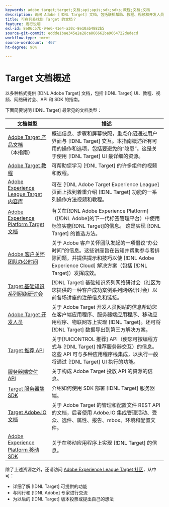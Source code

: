 ```yaml
---
keywords: adobe target;target;文档;api;apis;sdk;sdks;教程;文档;文档
description: 访问 Adobe [!DNL Target] 文档，包括联机帮助、教程、视频和开发人员文档（SDK、API 和 JavaScript 库）。
title: 可在何处找到 Target 的文档？
feature: 发行说明
exl-id: 8e06c57b-94e6-41e4-a30c-8e10ab4882b5
source-git-commit: eddde1bae345e2e28ca866662ba9664722dedecd
workflow-type: tm+mt
source-wordcount: '467'
ht-degree: 96%

---
```


# Target 文档概述

以多种格式提供 [!DNL Adobe Target] 文档，包括 [!DNL Target] UI、教程、视频、网络研讨会、API 和 SDK 的指南。

下面简要说明 [!DNL Target] 最常见的文档类型：

| 文档类型 | 描述 |
| --- | --- |
| [Adobe Target 产品文档](/help/target-home.md)<br>（本指南） | 概述信息、步骤和屏幕快照，重点介绍通过用户界面与 [!DNL Target] 交互。本指南概述所有可用的操作和选项，包括要避免的“隐患”。这是关于使用 [!DNL Target] UI 最详细的资源。 |
| [Adobe Target 教程](https://experienceleague.adobe.com/docs/target-learn/tutorials/overview.html?lang=zh-Hans) | 可帮助您学习 [!DNL Target] 的许多组件的视频和教程。 |
| [Adobe Experience League Target 内容库](https://guided.adobe.com/#recommended/solutions/target) | 可在 [!DNL Adobe Target Experience League] 页面上找到着重介绍 [!DNL Target] 功能的一系列操作方法视频和教程。 |
| [Adobe Experience Platform Target 文档](/help/c-implementing-target/c-implementing-target-for-client-side-web/how-to-deployatjs/cmp-implementing-target-using-adobe-launch.md) | 有关在[!DNL Adobe Experience Platform]（[!DNL Adobe]的下一代标签管理平台）中使用标签实施[!DNL Target]的信息。 这是实现 [!DNL Target] 的首选方法。 |
| [Adobe 客户关怀团队办公时间](/help/cmp-resources-and-contact-information.md#concept_58EA30379D3B48C4848BA2A8C464A5B7) | 关于 Adobe 客户关怀团队发起的一项倡议“办公时间”的信息。这些讲座旨在告知并帮助参与者排除问题，并提供提示和技巧以使 [!DNL Adobe Experience Cloud] 解决方案（包括 [!DNL Target]）发挥成效。 |
| [Target 基础知识系列网络研讨会](https://landing.adobe.com/acs/2018/na/adobe-target/registration.html) | [!DNL Target] 基础知识系列网络研讨会（社区为您提供的一种客户成功案例系列网络研讨会）以前各场讲座的注册信息和链接。 |
| [Adobe Target 开发人员](https://developers.adobetarget.com/) | 关于 Adobe Target 开发人员网站的信息帮助您在客户端应用程序、服务器端应用程序、移动应用程序、物联网等上实现 [!DNL Target]。还可将 [!DNL Target] 数据导出到第三方解决方案。 |
| [Target 推荐 API](https://developers.adobetarget.com/api/recommendations/) | 关于[!UICONTROL 推荐] API（使您可按编程方式与 [!DNL Target] 推荐服务器交互）的信息。这些 API 可与多种应用程序栈集成，以执行一般将通过 [!DNL Target] UI 执行的功能。 |
| [服务器端交付 API](https://developers.adobetarget.com/api/delivery-api/) | 关于构成 Adobe Target 投放 API 的资源的信息。 |
| [Target 服务器端 SDK](https://adobetarget-sdks.gitbook.io/docs/) | 介绍如何使用 SDK 部署 [!DNL Target] 服务器端。 |
| [Target Adobe.IO 文档](https://developers.adobetarget.com/api/#introduction) | 关于 Adobe Target 的管理和配置文件 REST API 的文档，后者使用 Adobe.IO 集成管理活动、受众、选件、属性、报告、mbox、环境和配置文件。 |
| [Adobe Experience Platform 移动 SDK](https://aep-sdks.gitbook.io/docs/using-mobile-extensions/adobe-target) | 关于在移动应用程序上实现 [!DNL Target] 的信息。 |

除了上述资源之外，还请访问 [Adobe Experience League Target 社区](https://experienceleaguecommunities.adobe.com/t5/adobe-target/ct-p/adobe-target-community)，从中可：

* 详细了解 [!DNL Target] 可提供的功能
* 与同行和 [!DNL Adobe] 专家进行交流
* 为以后的 [!DNL Target] 版本投票或提出自己的想法
